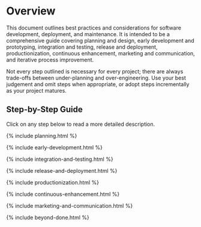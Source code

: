 # Overview

This document outlines best practices and considerations for software development, deployment, and maintenance. It is intended to be a comprehensive guide covering planning and design, early development and prototyping, integration and testing, release and deployment, productionization, continuous enhancement, marketing and communication, and iterative process improvement. 

Not every step outlined is necessary for every project; there are always trade-offs between under-planning and over-engineering. Use your best judgement and omit steps when appropriate, or adopt steps incrementally as your project matures.

## Step-by-Step Guide

Click on any step below to read a more detailed description.

{% include planning.html %}

{% include early-development.html %}

{% include integration-and-testing.html %}

{% include release-and-deployment.html %}

{% include productionization.html %}

{% include continuous-enhancement.html %}

{% include marketing-and-communication.html %}

{% include beyond-done.html %}
